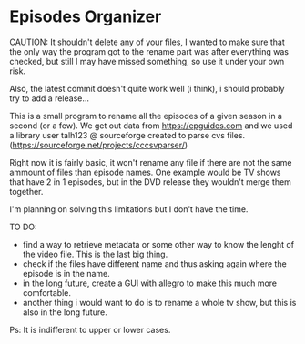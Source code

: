 # Episodes Organizer

CAUTION: It shouldn't delete any of your files, I wanted to make sure that the only way the program got to the rename part was after everything was checked, but still I may have missed something, so use it under your own risk.

Also, the latest commit doesn't quite work well (i think), i should probably try to add a release...

This is a small program to rename all the episodes of a given season in a second (or a few). We get out data from https://epguides.com and we used a library user talh123 @ sourceforge created to parse cvs files.(https://sourceforge.net/projects/cccsvparser/)

Right now it is fairly basic, it won't rename any file if there are not the same ammount of files than episode names. One example would be TV shows that have 2 in 1 episodes, but in the DVD release they wouldn't merge them together.

I'm planning on solving this limitations but I don't have the time.

TO DO:
  - find a way to retrieve metadata or some other way to know the lenght of the video file. This is the last big thing.
  - check if the files have different name and thus asking again where the episode is in the name.
  - in the long future, create a GUI with allegro to make this much more comfortable.
  - another thing i would want to do is to rename a whole tv show, but this is also in the long future.



Ps: It is indifferent to upper or lower cases.
